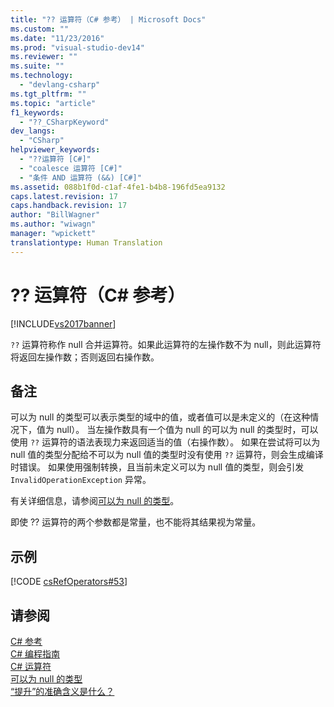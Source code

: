 ```yaml
---
title: "?? 运算符（C# 参考） | Microsoft Docs"
ms.custom: ""
ms.date: "11/23/2016"
ms.prod: "visual-studio-dev14"
ms.reviewer: ""
ms.suite: ""
ms.technology: 
  - "devlang-csharp"
ms.tgt_pltfrm: ""
ms.topic: "article"
f1_keywords: 
  - "??_CSharpKeyword"
dev_langs: 
  - "CSharp"
helpviewer_keywords: 
  - "??运算符 [C#]"
  - "coalesce 运算符 [C#]"
  - "条件 AND 运算符 (&&) [C#]"
ms.assetid: 088b1f0d-c1af-4fe1-b4b8-196fd5ea9132
caps.latest.revision: 17
caps.handback.revision: 17
author: "BillWagner"
ms.author: "wiwagn"
manager: "wpickett"
translationtype: Human Translation
---
```

# ?? 运算符（C# 参考）
[!INCLUDE[vs2017banner](../../../csharp/includes/vs2017banner.md)]

`??` 运算符称作 null 合并运算符。如果此运算符的左操作数不为 null，则此运算符将返回左操作数；否则返回右操作数。  
  
## 备注  
 可以为 null 的类型可以表示类型的域中的值，或者值可以是未定义的（在这种情况下，值为 null）。  当左操作数具有一个值为 null 的可以为 null 的类型时，可以使用 `??` 运算符的语法表现力来返回适当的值（右操作数）。  如果在尝试将可以为 null 值的类型分配给不可以为 null 值的类型时没有使用 `??` 运算符，则会生成编译时错误。  如果使用强制转换，且当前未定义可以为 null 值的类型，则会引发 `InvalidOperationException` 异常。  
  
 有关详细信息，请参阅[可以为 null 的类型](../../../csharp/programming-guide/nullable-types/index.md)。  
  
 即使 ?? 运算符的两个参数都是常量，也不能将其结果视为常量。  
  
## 示例  
 [!CODE [csRefOperators#53](../CodeSnippet/VS_Snippets_VBCSharp/csrefOperators#53)]  
  
## 请参阅  
 [C\# 参考](../../../csharp/language-reference/index.md)   
 [C\# 编程指南](../../../csharp/programming-guide/index.md)   
 [C\# 运算符](../../../csharp/language-reference/operators/index.md)   
 [可以为 null 的类型](../../../csharp/programming-guide/nullable-types/index.md)   
 [“提升”的准确含义是什么？](http://go.microsoft.com/fwlink/?LinkID=112382)
